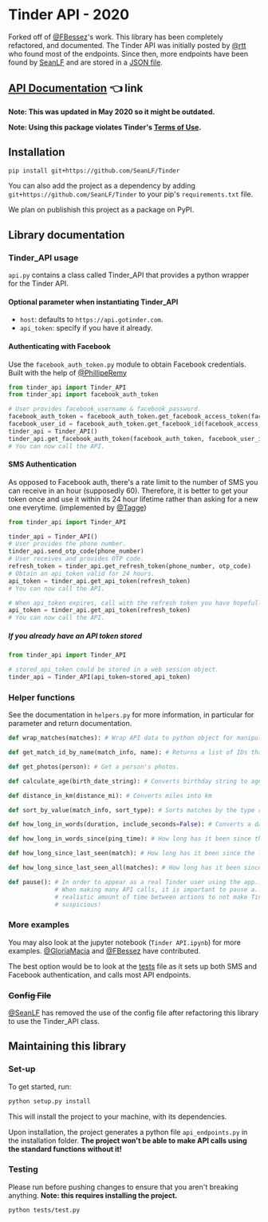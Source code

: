 # Tinder API - 2020

Forked off of [@FBessez](https://github.com/fbessez/Tinder)'s work. This library has been completely refactored, and documented.
The Tinder API was initially posted by [@rtt](https://gist.github.com/rtt/10403467#file-tinder-api-documentation-md) who found most of the endpoints.
Since then, more endpoints have been found by [SeanLF](https://github.com/SeanLF) and are stored in a [JSON file](./tinder_api/api_endpoints.json).

## [API Documentation](./API_Documentation.md) 👈 link

**Note: This was updated in May 2020 so it might be outdated.**

**Note: Using this package violates Tinder's [Terms of Use](https://policies.tinder.com/terms/intl/en).**

## Installation

```bash
pip install git+https://github.com/SeanLF/Tinder
```

You can also add the project as a dependency by adding `git+https://github.com/SeanLF/Tinder` to your pip's `requirements.txt` file.

We plan on publishish this project as a package on PyPI.

## Library documentation

### Tinder_API usage

`api.py` contains a class called Tinder_API that provides a python wrapper for the Tinder API.

#### Optional parameter when instantiating Tinder_API

- `host`: defaults to `https://api.gotinder.com`.
- `api_token`: specify if you have it already.

#### Authenticating with Facebook

Use the `facebook_auth_token.py` module to obtain Facebook credentials. Built with the help of [@PhillipeRemy](https://github.com/philipperemy/Deep-Learning-Tinder/blob/master/tinder_token.py)

```python
from tinder_api import Tinder_API
from tinder_api import facebook_auth_token

# User provides facebook_username & facebook_password.
facebook_auth_token = facebook_auth_token.get_facebook_access_token(facebook_username, facebook_password)
facebook_user_id = facebook_auth_token.get_facebook_id(facebook_access_token)
tinder_api = Tinder_API()
tinder_api.get_facebook_auth_token(facebook_auth_token, facebook_user_id)
# You can now call the API.
```

#### SMS Authentication

As opposed to Facebook auth, there's a rate limit to the number of SMS you can receive in an hour (supposedly 60).
Therefore, it is better to get your token once and use it within its 24 hour lifetime rather than asking for a new one everytime.
(implemented by [@Tagge](https://github.com/Tagge))

```python
from tinder_api import Tinder_API

tinder_api = Tinder_API()
# User provides the phone number.
tinder_api.send_otp_code(phone_number)
# User receives and provides OTP code.
refresh_token = tinder_api.get_refresh_token(phone_number, otp_code)
# Obtain an api_token valid for 24 hours.
api_token = tinder_api.get_api_token(refresh_token)
# You can now call the API.

# When api_token expires, call with the refresh token you have hopefully stored somewhere.
api_token = tinder_api.get_api_token(refresh_token)
# You can now call the API.
```

##### If you already have an API token stored

```python
from tinder_api import Tinder_API

# stored_api_token could be stored in a web session object.
tinder_api = Tinder_API(api_token=stored_api_token)
```

### Helper functions

See the documentation in `helpers.py` for more information, in particular for parameter and return documentation.

```python
def wrap_matches(matches): # Wrap API data to python object for manipulation by helpers.

def get_match_id_by_name(match_info, name): # Returns a list of IDs that have the same requested name.

def get_photos(person): # Get a person's photos.

def calculate_age(birth_date_string): # Converts birthday string to age.

def distance_in_km(distance_mi): # Converts miles into km

def sort_by_value(match_info, sort_type): # Sorts matches by the type requested.

def how_long_in_words(duration, include_seconds=False): # Converts a datetime difference into words.

def how_long_in_words_since(ping_time): # How long has it been since this date in words.

def how_long_since_last_seen(match): # How long has it been since the last interaction with a Tinder match.

def how_long_since_last_seen_all(matches): # How long has it been since the last interaction with each Tinder match.

def pause(): # In order to appear as a real Tinder user using the app...
             # When making many API calls, it is important to pause a...
             # realistic amount of time between actions to not make Tinder...
             # suspicious!
```

### More examples

You may also look at the jupyter notebook (`Tinder API.ipynb`) for more examples. [@GloriaMacia](https://github.com/gloriamacia) and [@FBessez](https://github.com/fbessez/Tinder) have contributed.

The best option would be to look at the [tests](./tests/test.py) file as it sets up both SMS and Facebook authentication, and calls most API endpoints.

### ~~Config File~~

[@SeanLF](https://github.com/SeanLF) has removed the use of the config file after refactoring this library to use the Tinder_API class.

## Maintaining this library

### Set-up

To get started, run:

```bash
python setup.py install
```

This will install the project to your machine, with its dependencies.

Upon installation, the project generates a python file `api_endpoints.py` in the installation folder.
**The project won't be able to make API calls using the standard functions without it!**

### Testing

Please run before pushing changes to ensure that you aren't breaking anything.
**Note: this requires installing the project.**

```bash
python tests/test.py
```
